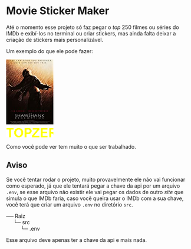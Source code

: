 # Movie Sticker Maker

Até o momento esse projeto só faz pegar o *top* 250 filmes ou séries do IMDb e exibí-los no terminal ou criar stickers,
mas ainda falta deixar a criação de stickers mais personalizável.

Um exemplo do que ele pode fazer:

![stickerzinho](./images/tt0111161.png "stickerzinho")

Como você pode ver tem muito o que ser trabalhado.

## Aviso

Se você tentar rodar o projeto, muito provavelmente ele não vai funcionar como esperado, já que ele tentará pegar a
chave da api por um arquivo `.env`, se esse arquivo não existir ele vai pegar os dados de outro *site* que simula o que
IMDb faria, caso você queira usar o IMDb com a sua chave, você terá que criar um arquivo `.env` no diretório `src`.

<html lang="pt-br">
── Raiz <br>
&nbsp&nbsp&nbsp&nbsp └─ src <br>
&nbsp&nbsp&nbsp&nbsp &nbsp&nbsp&nbsp&nbsp └─ .env
</html>

Esse arquivo deve apenas ter a chave da api e mais nada.
